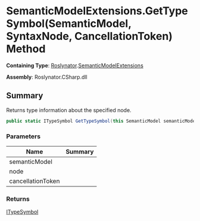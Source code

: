 # SemanticModelExtensions\.GetTypeSymbol\(SemanticModel, SyntaxNode, CancellationToken\) Method

**Containing Type**: [Roslynator](../../README.md)\.[SemanticModelExtensions](../README.md)

**Assembly**: Roslynator\.CSharp\.dll

## Summary

Returns type information about the specified node\.

```csharp
public static ITypeSymbol GetTypeSymbol(this SemanticModel semanticModel, SyntaxNode node, CancellationToken cancellationToken = default(CancellationToken))
```

### Parameters

| Name | Summary |
| ---- | ------- |
| semanticModel | |
| node | |
| cancellationToken | |

### Returns

[ITypeSymbol](https://docs.microsoft.com/en-us/dotnet/api/microsoft.codeanalysis.itypesymbol)

